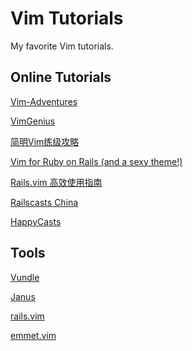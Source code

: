 Vim Tutorials
=============

My favorite Vim tutorials.

Online Tutorials
----------------

[Vim-Adventures](http://vim-adventures.com/)

[VimGenius](http://vimgenius.com/)

[简明Vim练级攻略](http://coolshell.cn/articles/5426.html)

[Vim for Ruby on Rails (and a sexy theme!)](http://astonj.com/tech/vim-for-ruby-rails-and-a-sexy-theme/)

[Rails.vim 高效使用指南](http://ruby-china.org/topics/4478)

[Railscasts China](http://railscasts-china.com/episodes?query=vim)

[HappyCasts](http://happycasts.net/episodes?tag_id=1)

Tools
-----

[Vundle](https://github.com/gmarik/vundle)

[Janus](https://github.com/carlhuda/janus)

[rails.vim](https://github.com/tpope/vim-rails)

[emmet.vim](http://mattn.github.io/emmet-vim/)